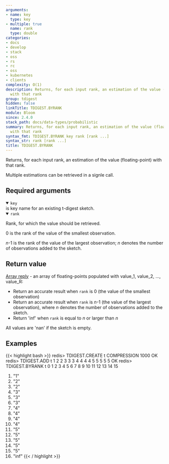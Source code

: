 ```yaml
---
arguments:
- name: key
  type: key
- multiple: true
  name: rank
  type: double
categories:
- docs
- develop
- stack
- oss
- rs
- rc
- oss
- kubernetes
- clients
complexity: O(1)
description: Returns, for each input rank, an estimation of the value (floating-point)
  with that rank
group: tdigest
hidden: false
linkTitle: TDIGEST.BYRANK
module: Bloom
since: 2.4.0
stack_path: docs/data-types/probabilistic
summary: Returns, for each input rank, an estimation of the value (floating-point)
  with that rank
syntax_fmt: TDIGEST.BYRANK key rank [rank ...]
syntax_str: rank [rank ...]
title: TDIGEST.BYRANK
---
```

Returns, for each input rank, an estimation of the value (floating-point) with that rank.

Multiple estimations can be retrieved in a signle call.

## Required arguments

<details open><summary><code>key</code></summary>
is key name for an existing t-digest sketch.
</details>

<details open><summary><code>rank</code></summary>

Rank, for which the value should be retrieved.

0 is the rank of the value of the smallest observation.

_n_-1 is the rank of the value of the largest observation; _n_ denotes the number of observations added to the sketch.

</details>

## Return value

[Array reply](/docs/reference/protocol-spec#arrays) - an array of floating-points populated with value_1, value_2, ..., value_R:

- Return an accurate result when `rank` is 0 (the value of the smallest observation)
- Return an accurate result when `rank` is _n_-1 (the value of the largest observation), where _n_ denotes the number of observations added to the sketch.
- Return 'inf' when `rank` is equal to _n_ or larger than _n_

All values are 'nan' if the sketch is empty.

## Examples

{{< highlight bash >}}
redis> TDIGEST.CREATE t COMPRESSION 1000
OK
redis> TDIGEST.ADD t 1 2 2 3 3 3 4 4 4 4 5 5 5 5 5
OK
redis> TDIGEST.BYRANK t 0 1 2 3 4 5 6 7 8 9 10 11 12 13 14 15
 1) "1"
 2) "2"
 3) "2"
 4) "3"
 5) "3"
 6) "3"
 7) "4"
 8) "4"
 9) "4"
10) "4"
11) "5"
12) "5"
13) "5"
14) "5"
15) "5"
16) "inf"
{{< / highlight >}}
